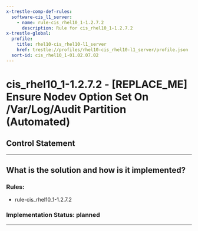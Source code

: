 ```yaml
---
x-trestle-comp-def-rules:
  software-cis_l1_server:
    - name: rule-cis_rhel10_1-1.2.7.2
      description: Rule for cis_rhel10_1-1.2.7.2
x-trestle-global:
  profile:
    title: rhel10-cis_rhel10-l1_server
    href: trestle://profiles/rhel10-cis_rhel10-l1_server/profile.json
  sort-id: cis_rhel10_1-01.02.07.02
---
```


# cis_rhel10_1-1.2.7.2 - \[REPLACE_ME\] Ensure Nodev Option Set On /Var/Log/Audit Partition (Automated)

## Control Statement

______________________________________________________________________

## What is the solution and how is it implemented?

<!-- For implementation status enter one of: implemented, partial, planned, alternative, not-applicable -->

<!-- Note that the list of rules under ### Rules: is read-only and changes will not be captured after assembly to JSON -->

<!-- Add control implementation description here for control: cis_rhel10_1-1.2.7.2 -->

### Rules:

  - rule-cis_rhel10_1-1.2.7.2

### Implementation Status: planned

______________________________________________________________________
